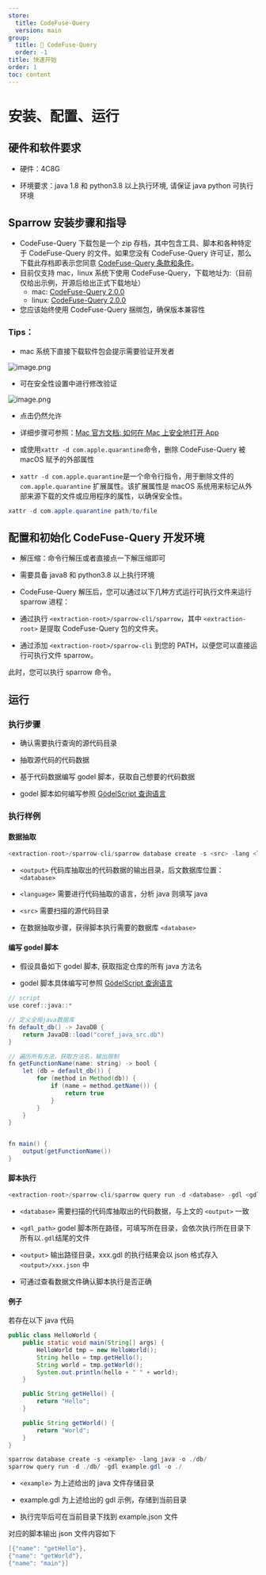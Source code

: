 ```yaml
---
store:
  title: CodeFuse-Query
  version: main
group:
  title: 🌱 CodeFuse-Query
  order: -1
title: 快速开始
order: 1
toc: content
---
```


# 安装、配置、运行

## 硬件和软件要求

- 硬件：4C8G

- 环境要求：java 1.8 和 python3.8 以上执行环境, 请保证 java python 可执行环境

## Sparrow 安装步骤和指导

- CodeFuse-Query 下载包是一个 zip 存档，其中包含工具、脚本和各种特定于 CodeFuse-Query 的文件。如果您没有 CodeFuse-Query 许可证，那么下载此存档即表示您同意 [CodeFuse-Query 条款和条件](./LICENSE)。
- 目前仅支持 mac，linux 系统下使用 CodeFuse-Query，下载地址为:（目前仅给出示例，开源后给出正式下载地址）
  - mac: [CodeFuse-Query 2.0.0](https://github.com/codefuse-ai/CodeFuse-Query/releases/tag/2.0.0)
  - linux: [CodeFuse-Query 2.0.0](https://github.com/codefuse-ai/CodeFuse-Query/releases/tag/2.0.0)
- 您应该始终使用 CodeFuse-Query 捆绑包，确保版本兼容性

### Tips：

- mac 系统下直接下载软件包会提示需要验证开发者

![image.png](https://mdn.alipayobjects.com/huamei_bvbxju/afts/img/A*0_0lSbOt4vEAAAAAAAAAAAAADlHYAQ/original)

- 可在安全性设置中进行修改验证

![image.png](https://mdn.alipayobjects.com/huamei_bvbxju/afts/img/A*NSZ4SaVbGDcAAAAAAAAAAAAADlHYAQ/original)

- 点击仍然允许

- 详细步骤可参照：[Mac 官方文档: 如何在 Mac 上安全地打开 App](https://support.apple.com/zh-cn/HT202491)

- 或使用`xattr -d com.apple.quarantine`命令，删除 CodeFuse-Query 被 macOS 赋予的外部属性

- `xattr -d com.apple.quarantine`是一个命令行指令，用于删除文件的 `com.apple.quarantine` 扩展属性。该扩展属性是 macOS 系统用来标记从外部来源下载的文件或应用程序的属性，以确保安全性。

```java
xattr -d com.apple.quarantine path/to/file
```

## 配置和初始化 CodeFuse-Query 开发环境

- 解压缩：命令行解压或者直接点一下解压缩即可

- 需要具备 java8 和 python3.8 以上执行环境

- CodeFuse-Query 解压后，您可以通过以下几种方式运行可执行文件来运行 sparrow 进程：

- 通过执行 `<extraction-root>/sparrow-cli/sparrow`，其中 `<extraction-root>` 是提取 CodeFuse-Query 包的文件夹。

- 通过添加 `<extraction-root>/sparrow-cli` 到您的 PATH，以便您可以直接运行可执行文件 sparrow。

此时，您可以执行 sparrow 命令。

## 运行

### 执行步骤

- 确认需要执行查询的源代码目录

- 抽取源代码的代码数据

- 基于代码数据编写 godel 脚本，获取自己想要的代码数据

- godel 脚本如何编写参照 [GödelScript 查询语言](./godelscript_language.zh-CN.md)

### 执行样例

#### 数据抽取

```java
<extraction-root>/sparrow-cli/sparrow database create -s <src> -lang <language> -o <output>
```

- `<output>` 代码库抽取出的代码数据的输出目录，后文数据库位置：`<database>`

- `<language>` 需要进行代码抽取的语言，分析 java 则填写 java

- `<src>` 需要扫描的源代码目录

- 在数据抽取步骤，获得脚本执行需要的数据库 `<database>`

#### 编写 godel 脚本

- 假设具备如下 godel 脚本, 获取指定仓库的所有 java 方法名

- godel 脚本具体编写可参照 [GödelScript 查询语言](./godelscript_language.zh-CN.md)

```java
// script
use coref::java::*

// 定义全局java数据库
fn default_db() -> JavaDB {
    return JavaDB::load("coref_java_src.db")
}

// 遍历所有方法，获取方法名，输出限制
fn getFunctionName(name: string) -> bool {
    let (db = default_db()) {
        for (method in Method(db)) {
            if (name = method.getName()) {
                return true
            }
        }
    }
}


fn main() {
    output(getFunctionName())
}
```

#### 脚本执行

```java
<extraction-root>/sparrow-cli/sparrow query run -d <database> -gdl <gdl_path> -o <output>
```

- `<database>` 需要扫描的代码库抽取出的代码数据，与上文的 `<output>` 一致

- `<gdl_path>` godel 脚本所在路径，可填写所在目录，会依次执行所在目录下所有以`.gdl`结尾的文件

- `<output>` 输出路径目录，xxx.gdl 的执行结果会以 json 格式存入 `<output>/xxx.json` 中

- 可通过查看数据文件确认脚本执行是否正确

#### 例子

若存在以下 java 代码

```java
public class HelloWorld {
    public static void main(String[] args) {
        HelloWorld tmp = new HelloWorld();
        String hello = tmp.getHello();
        String world = tmp.getWorld();
        System.out.println(hello + " " + world);
    }

    public String getHello() {
        return "Hello";
    }

    public String getWorld() {
        return "World";
    }
}

```

```java
sparrow database create -s <example> -lang java -o ./db/
sparrow query run -d ./db/ -gdl example.gdl -o ./
```

- `<example>` 为上述给出的 java 文件存储目录

- example.gdl 为上述给出的 gdl 示例，存储到当前目录

- 执行完毕后可在当前目录下找到 example.json 文件

对应的脚本输出 json 文件内容如下

```java
[{"name": "getHello"},
{"name": "getWorld"},
{"name": "main"}]

```
